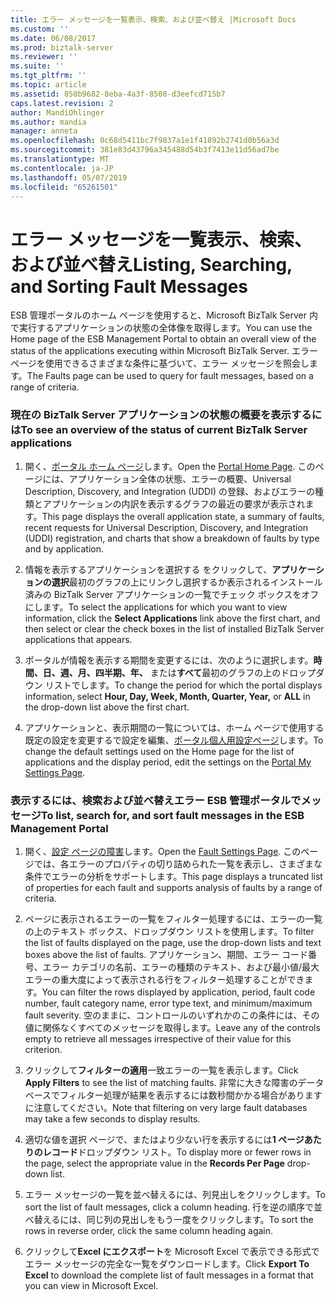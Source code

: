 ```yaml
---
title: エラー メッセージを一覧表示、検索、および並べ替え |Microsoft Docs
ms.custom: ''
ms.date: 06/08/2017
ms.prod: biztalk-server
ms.reviewer: ''
ms.suite: ''
ms.tgt_pltfrm: ''
ms.topic: article
ms.assetid: 850b9682-8eba-4a3f-8508-d3eefcd715b7
caps.latest.revision: 2
author: MandiOhlinger
ms.author: mandia
manager: anneta
ms.openlocfilehash: 0c68d5411bc7f9837a1e1f41892b2741d0b56a3d
ms.sourcegitcommit: 381e83d43796a345488d54b3f7413e11d56ad7be
ms.translationtype: MT
ms.contentlocale: ja-JP
ms.lasthandoff: 05/07/2019
ms.locfileid: "65261501"
---
```

# <a name="listing-searching-and-sorting-fault-messages"></a><span data-ttu-id="3d2de-102">エラー メッセージを一覧表示、検索、および並べ替え</span><span class="sxs-lookup"><span data-stu-id="3d2de-102">Listing, Searching, and Sorting Fault Messages</span></span>
<span data-ttu-id="3d2de-103">ESB 管理ポータルのホーム ページを使用すると、Microsoft BizTalk Server 内で実行するアプリケーションの状態の全体像を取得します。</span><span class="sxs-lookup"><span data-stu-id="3d2de-103">You can use the Home page of the ESB Management Portal to obtain an overall view of the status of the applications executing within Microsoft BizTalk Server.</span></span> <span data-ttu-id="3d2de-104">エラー ページを使用できるさまざまな条件に基づいて、エラー メッセージを照会します。</span><span class="sxs-lookup"><span data-stu-id="3d2de-104">The Faults page can be used to query for fault messages, based on a range of criteria.</span></span>  
  
### <a name="to-see-an-overview-of-the-status-of-current-biztalk-server-applications"></a><span data-ttu-id="3d2de-105">現在の BizTalk Server アプリケーションの状態の概要を表示するには</span><span class="sxs-lookup"><span data-stu-id="3d2de-105">To see an overview of the status of current BizTalk Server applications</span></span>  
  
1.  <span data-ttu-id="3d2de-106">開く、[ポータル ホーム ページ](../esb-toolkit/portal-home-page.md)します。</span><span class="sxs-lookup"><span data-stu-id="3d2de-106">Open the [Portal Home Page](../esb-toolkit/portal-home-page.md).</span></span> <span data-ttu-id="3d2de-107">このページには、アプリケーション全体の状態、エラーの概要、Universal Description, Discovery, and Integration (UDDI) の登録、およびエラーの種類とアプリケーションの内訳を表示するグラフの最近の要求が表示されます。</span><span class="sxs-lookup"><span data-stu-id="3d2de-107">This page displays the overall application state, a summary of faults, recent requests for Universal Description, Discovery, and Integration (UDDI) registration, and charts that show a breakdown of faults by type and by application.</span></span>  
  
2.  <span data-ttu-id="3d2de-108">情報を表示するアプリケーションを選択する をクリックして、**アプリケーションの選択**最初のグラフの上にリンクし選択するか表示されるインストール済みの BizTalk Server アプリケーションの一覧でチェック ボックスをオフにします。</span><span class="sxs-lookup"><span data-stu-id="3d2de-108">To select the applications for which you want to view information, click the **Select Applications** link above the first chart, and then select or clear the check boxes in the list of installed BizTalk Server applications that appears.</span></span>  
  
3.  <span data-ttu-id="3d2de-109">ポータルが情報を表示する期間を変更するには、次のように選択します。**時間、日、週、月、四半期、年、** または**すべて**最初のグラフの上のドロップダウン リストでします。</span><span class="sxs-lookup"><span data-stu-id="3d2de-109">To change the period for which the portal displays information, select **Hour, Day, Week, Month, Quarter, Year,** or **ALL** in the drop-down list above the first chart.</span></span>  
  
4.  <span data-ttu-id="3d2de-110">アプリケーションと、表示期間の一覧については、ホーム ページで使用する既定の設定を変更するで設定を編集、[ポータル個人用設定ページ](../esb-toolkit/portal-my-settings-page.md)します。</span><span class="sxs-lookup"><span data-stu-id="3d2de-110">To change the default settings used on the Home page for the list of applications and the display period, edit the settings on the [Portal My Settings Page](../esb-toolkit/portal-my-settings-page.md).</span></span>  
  
### <a name="to-list-search-for-and-sort-fault-messages-in-the-esb-management-portal"></a><span data-ttu-id="3d2de-111">表示するには、検索および並べ替えエラー ESB 管理ポータルでメッセージ</span><span class="sxs-lookup"><span data-stu-id="3d2de-111">To list, search for, and sort fault messages in the ESB Management Portal</span></span>  
  
1.  <span data-ttu-id="3d2de-112">開く、[設定 ページの障害](../esb-toolkit/fault-settings-page.md)します。</span><span class="sxs-lookup"><span data-stu-id="3d2de-112">Open the [Fault Settings Page](../esb-toolkit/fault-settings-page.md).</span></span> <span data-ttu-id="3d2de-113">このページでは、各エラーのプロパティの切り詰められた一覧を表示し、さまざまな条件でエラーの分析をサポートします。</span><span class="sxs-lookup"><span data-stu-id="3d2de-113">This page displays a truncated list of properties for each fault and supports analysis of faults by a range of criteria.</span></span>  
  
2.  <span data-ttu-id="3d2de-114">ページに表示されるエラーの一覧をフィルター処理するには、エラーの一覧の上のテキスト ボックス、ドロップダウン リストを使用します。</span><span class="sxs-lookup"><span data-stu-id="3d2de-114">To filter the list of faults displayed on the page, use the drop-down lists and text boxes above the list of faults.</span></span> <span data-ttu-id="3d2de-115">アプリケーション、期間、エラー コード番号、エラー カテゴリの名前、エラーの種類のテキスト、および最小値/最大エラーの重大度によって表示される行をフィルター処理することができます。</span><span class="sxs-lookup"><span data-stu-id="3d2de-115">You can filter the rows displayed by application, period, fault code number, fault category name, error type text, and minimum/maximum fault severity.</span></span> <span data-ttu-id="3d2de-116">空のままに、コントロールのいずれかのこの条件には、その値に関係なくすべてのメッセージを取得します。</span><span class="sxs-lookup"><span data-stu-id="3d2de-116">Leave any of the controls empty to retrieve all messages irrespective of their value for this criterion.</span></span>  
  
3.  <span data-ttu-id="3d2de-117">クリックして**フィルターの適用**一致エラーの一覧を表示します。</span><span class="sxs-lookup"><span data-stu-id="3d2de-117">Click **Apply Filters** to see the list of matching faults.</span></span> <span data-ttu-id="3d2de-118">非常に大きな障害のデータベースでフィルター処理が結果を表示するには数秒間かかる場合がありますに注意してください。</span><span class="sxs-lookup"><span data-stu-id="3d2de-118">Note that filtering on very large fault databases may take a few seconds to display results.</span></span>  
  
4.  <span data-ttu-id="3d2de-119">適切な値を選択 ページで、またはより少ない行を表示するには**1 ページあたりのレコード**ドロップダウン リスト。</span><span class="sxs-lookup"><span data-stu-id="3d2de-119">To display more or fewer rows in the page, select the appropriate value in the **Records Per Page** drop-down list.</span></span>  
  
5.  <span data-ttu-id="3d2de-120">エラー メッセージの一覧を並べ替えるには、列見出しをクリックします。</span><span class="sxs-lookup"><span data-stu-id="3d2de-120">To sort the list of fault messages, click a column heading.</span></span> <span data-ttu-id="3d2de-121">行を逆の順序で並べ替えるには、同じ列の見出しをもう一度をクリックします。</span><span class="sxs-lookup"><span data-stu-id="3d2de-121">To sort the rows in reverse order, click the same column heading again.</span></span>  
  
6.  <span data-ttu-id="3d2de-122">クリックして**Excel にエクスポート**を Microsoft Excel で表示できる形式でエラー メッセージの完全な一覧をダウンロードします。</span><span class="sxs-lookup"><span data-stu-id="3d2de-122">Click **Export To Excel** to download the complete list of fault messages in a format that you can view in Microsoft Excel.</span></span>